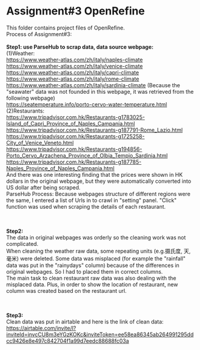 # Assignment#3 OpenRefine
This folder contains project files of OpenRefine.
<br>Process of Assignment#3:
<br><br><b>Step1: use ParseHub to scrap data, data source webpage: </b>
<br>(1)Weather:
<br>https://www.weather-atlas.com/zh/italy/naples-climate
<br>https://www.weather-atlas.com/zh/italy/venice-climate
<br>https://www.weather-atlas.com/zh/italy/capri-climate
<br>https://www.weather-atlas.com/zh/italy/rome-climate
<br>https://www.weather-atlas.com/zh/italy/sardinia-climate   (Because the "seawater" data was not founded in this webpage, it was retrieved from the following webpage)
<br>https://seatemperature.info/porto-cervo-water-temperature.html
<br>(2)Restaurants:
<br>https://www.tripadvisor.com.hk/Restaurants-g1783025-Island_of_Capri_Province_of_Naples_Campania.html
<br>https://www.tripadvisor.com.hk/Restaurants-g187791-Rome_Lazio.html
<br>https://www.tripadvisor.com.hk/Restaurants-g1725258-City_of_Venice_Veneto.html
<br>https://www.tripadvisor.com.hk/Restaurants-g194856-Porto_Cervo_Arzachena_Province_of_Olbia_Tempio_Sardinia.html
<br>https://www.tripadvisor.com.hk/Restaurants-g187785-Naples_Province_of_Naples_Campania.html
<br>And there was one interesting finding that the prices were shown in HK dollars in the original webpage, but they were automatically converted into US dollar after being scraped.
<br>ParseHub Process: Because webpages structure of different regions were the same, I entered a list of Urls in to crawl in "setting" panel. "Click" function was used when scraping the details of each restaurant.


<br><br>
<b>Step2: </b>
<br>The data in original webpages was orderly so the cleaning work was not complicated. 
<br>When cleaning the weather raw data, some repeating units (e.g.摄氏度, 天, 毫米) were deleted. Some data was misplaced (for example the "rainfall" data was put in the "rainydays" column) because of the differences in original webpages. So I had to placed them in correct columns. 
<br>The main task to clean restaurant raw data was also dealing with the misplaced data. Plus, in order to show the location of restaurant, new column was created based on the restaurant url. 
  
<br><br>
<b>Step3: </b>
<br>Clean data was put in airtable and here is the link of clean data:
<br>https://airtable.com/invite/l?inviteId=invcCU8m3eYGzKOKc&inviteToken=ee58ea86345ab264991295ddcc9426e8e497c842704f1a99d7eedc88688fc03a

